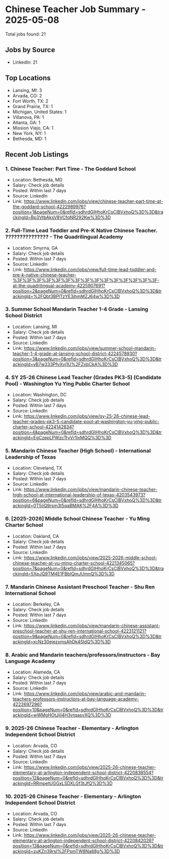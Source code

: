 # Chinese Teacher Job Summary - 2025-05-08

Total jobs found: 21

## Jobs by Source

- LinkedIn: 21

## Top Locations

- Lansing, MI: 3
- Arvada, CO: 2
- Fort Worth, TX: 2
- Grand Prairie, TX: 1
- Michigan, United States: 1
- Villanova, PA: 1
- Atlanta, GA: 1
- Mission Viejo, CA: 1
- New York, NY: 1
- Bethesda, MD: 1

## Recent Job Listings

### 1. Chinese Teacher: Part Time - The Goddard School
- Location: Bethesda, MD
- Salary: Check job details
- Posted: Within last 7 days
- Source: LinkedIn
- Link: https://www.linkedin.com/jobs/view/chinese-teacher-part-time-at-the-goddard-school-4222989976?position=1&pageNum=0&refId=sdhrdGIHhoKrCsClBVxhoQ%3D%3D&trackingId=Bp3VtbAksV8VCfqNR292Kw%3D%3D

### 2. Full-Time Lead Toddler and Pre-K Native Chinese Teacher. ??????????????? - The Quadrilingual Academy
- Location: Smyrna, GA
- Salary: Check job details
- Posted: Within last 7 days
- Source: LinkedIn
- Link: https://www.linkedin.com/jobs/view/full-time-lead-toddler-and-pre-k-native-chinese-teacher-%3F%3F%3F%3F%3F%3F%3F%3F%3F%3F%3F%3F%3F%3F%3F-at-the-quadrilingual-academy-4225907691?position=2&pageNum=0&refId=sdhrdGIHhoKrCsClBVxhoQ%3D%3D&trackingId=%2FQbt3BPlTzYE3jhmMZJ64w%3D%3D

### 3. Summer School Mandarin Teacher 1-4 Grade - Lansing School District
- Location: Lansing, MI
- Salary: Check job details
- Posted: Within last 7 days
- Source: LinkedIn
- Link: https://www.linkedin.com/jobs/view/summer-school-mandarin-teacher-1-4-grade-at-lansing-school-district-4224578930?position=3&pageNum=0&refId=sdhrdGIHhoKrCsClBVxhoQ%3D%3D&trackingId=vB7w333PfvXvj1U%2FZxbCkA%3D%3D

### 4. SY 25-26 Chinese Lead Teacher (Grades PK3-5) (Candidate Pool) - Washington Yu Ying Public Charter School
- Location: Washington, DC
- Salary: Check job details
- Posted: Within last 7 days
- Source: LinkedIn
- Link: https://www.linkedin.com/jobs/view/sy-25-26-chinese-lead-teacher-grades-pk3-5-candidate-pool-at-washington-yu-ying-public-charter-school-4224142834?position=4&pageNum=0&refId=sdhrdGIHhoKrCsClBVxhoQ%3D%3D&trackingId=EgCzepLPWzcTtyVr1IxMQQ%3D%3D

### 5. Mandarin Chinese Teacher (High School) - International Leadership of Texas
- Location: Cleveland, TX
- Salary: Check job details
- Posted: Within last 7 days
- Source: LinkedIn
- Link: https://www.linkedin.com/jobs/view/mandarin-chinese-teacher-high-school-at-international-leadership-of-texas-4203543973?position=6&pageNum=0&refId=sdhrdGIHhoKrCsClBVxhoQ%3D%3D&trackingId=0T5iiQ9rsm3t5qaBMAK%2F4A%3D%3D

### 6. [2025-2026] Middle School Chinese Teacher - Yu Ming Charter School
- Location: Oakland, CA
- Salary: Check job details
- Posted: Within last 7 days
- Source: LinkedIn
- Link: https://www.linkedin.com/jobs/view/2025-2026-middle-school-chinese-teacher-at-yu-ming-charter-school-4221345065?position=7&pageNum=0&refId=sdhrdGIHhoKrCsClBVxhoQ%3D%3D&trackingId=5XpJQ9TM4E1FBbIQmJUmnQ%3D%3D

### 7. Mandarin Chinese Assistant Preschool Teacher - Shu Ren International School
- Location: Berkeley, CA
- Salary: Check job details
- Posted: Within last 7 days
- Source: LinkedIn
- Link: https://www.linkedin.com/jobs/view/mandarin-chinese-assistant-preschool-teacher-at-shu-ren-international-school-4223121121?position=9&pageNum=0&refId=sdhrdGIHhoKrCsClBVxhoQ%3D%3D&trackingId=xcNz30ejezxmsAhDk4SldQ%3D%3D

### 8. Arabic and Mandarin teachers/professors/instructors - Bay Language Academy
- Location: Alameda, CA
- Salary: Check job details
- Posted: Within last 7 days
- Source: LinkedIn
- Link: https://www.linkedin.com/jobs/view/arabic-and-mandarin-teachers-professors-instructors-at-bay-language-academy-4222697296?position=10&pageNum=0&refId=sdhrdGIHhoKrCsClBVxhoQ%3D%3D&trackingId=wWMgHOtJijl4H3vtqasvXQ%3D%3D

### 9. 2025-26 Chinese Teacher - Elementary - Arlington Independent School District
- Location: Arvada, CO
- Salary: Check job details
- Posted: Within last 7 days
- Source: LinkedIn
- Link: https://www.linkedin.com/jobs/view/2025-26-chinese-teacher-elementary-at-arlington-independent-school-district-4220838554?position=12&pageNum=0&refId=sdhrdGIHhoKrCsClBVxhoQ%3D%3D&trackingId=RRmpetUGGxLSDXLGf3tJfQ%3D%3D

### 10. 2025-26 Chinese Teacher - Elementary - Arlington Independent School District
- Location: Arvada, CO
- Salary: Check job details
- Posted: Within last 7 days
- Source: LinkedIn
- Link: https://www.linkedin.com/jobs/view/2025-26-chinese-teacher-elementary-at-arlington-independent-school-district-4220842026?position=13&pageNum=0&refId=sdhrdGIHhoKrCsClBVxhoQ%3D%3D&trackingId=zuKZn39rsI%2FPsmTW8Na88g%3D%3D

